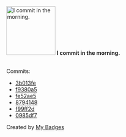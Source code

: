 <img src="https://github.com/my-badges/my-badges/blob/master/src/all-badges/time-of-commit/morning-commits.png?raw=true" alt="I commit in the morning." title="I commit in the morning." width="128">
<strong>I commit in the morning.</strong>
<br><br>

Commits:

- <a href="https://github.com/better-studio/better-amp/commit/3b013fe7222a5d8eb2d0a9dc1aa640561ff2a190">3b013fe</a>
- <a href="https://github.com/better-studio/better-amp/commit/f9380a5e98498dae189dd77989e15a0a34a80f31">f9380a5</a>
- <a href="https://github.com/better-studio/better-amp/commit/fe52ae596842e11ac2ef30ba15a20fa5533b83a1">fe52ae5</a>
- <a href="https://github.com/better-studio/better-amp/commit/8794148c134472892a61f2fc453007c9f1afcadb">8794148</a>
- <a href="https://github.com/better-studio/better-amp/commit/f99ff2d9ca788905d9cf2816248c424dcada0cc1">f99ff2d</a>
- <a href="https://github.com/better-studio/better-amp/commit/0985df7ea9e5b12c1a37896f64ee6442fbd35829">0985df7</a>


Created by <a href="https://github.com/my-badges/my-badges">My Badges</a>